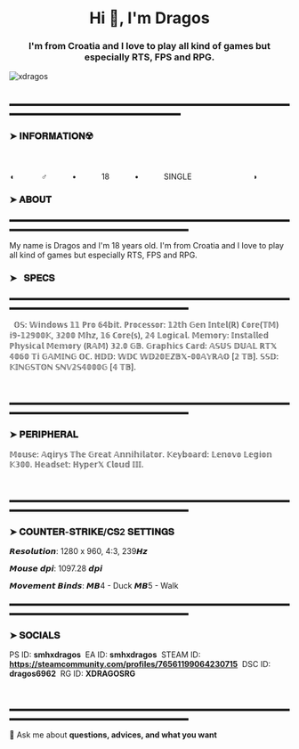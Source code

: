 <h1 align="center">Hi 👋, I'm Dragos</h1>
<h3 align="center">I'm from Croatia and I love to play all kind of games but especially RTS, FPS and RPG.</h3>

<p align="left"> <img src="https://komarev.com/ghpvc/?username=xdragos&label=Profile%20views&color=0e75b6&style=flat" alt="xdragos" /> </p>

 ­ [­](­)
▬▬▬▬▬▬▬▬▬▬▬▬▬▬▬▬▬▬▬▬▬▬▬▬▬▬▬▬▬▬▬▬▬▬▬▬▬▬▬▬▬▬▬▬▬▬▬▬▬▬▬▬▬▬▬▬▬▬ 

<h3 align="left">➤ 𝐈𝐍𝐅𝐎𝐑𝐌𝐀𝐓𝐈𝐎𝐍☢️</h3>
<p align="left"> 
</p>


[­](­)


◖    ⠀⠀⠀⠀ ♂️ ⠀⠀⠀⠀•⠀⠀⠀⠀ 18 ⠀⠀⠀⠀•⠀⠀⠀⠀ SINGLE ⠀⠀⠀⠀⠀⠀⠀  ⠀⠀⠀◗



<h3 align="left">➤ 𝐀𝐁𝐎𝐔𝐓</h3>
<p align="left"> 
</p>



▬▬▬▬▬▬▬▬▬▬▬▬▬▬▬▬▬▬▬▬▬▬▬▬▬▬▬▬▬▬▬▬▬▬▬▬▬▬▬▬▬▬▬▬▬▬▬▬▬▬▬▬▬▬▬▬▬▬▬


My name is Dragos and I'm 18 years old. I'm from Croatia and I love to play all
kind of games but especially RTS, FPS and RPG.





<h3 align="left">➤⠀𝐒𝐏𝐄𝐂𝐒</h3>
<p align="left"> 
</p>

▬▬▬▬▬▬▬▬▬▬▬▬▬▬▬▬▬▬▬▬▬▬▬▬▬▬▬▬▬▬▬▬▬▬▬▬▬▬▬▬▬▬▬▬▬▬▬▬▬▬▬▬▬▬▬▬▬▬▬


 ­ [­](­)
𝕆𝕊: 𝕎𝕚𝕟𝕕𝕠𝕨𝕤 𝟙𝟙 ℙ𝕣𝕠 𝟞𝟜𝕓𝕚𝕥.
ℙ𝕣𝕠𝕔𝕖𝕤𝕤𝕠𝕣: 𝟙𝟚𝕥𝕙 𝔾𝕖𝕟 𝕀𝕟𝕥𝕖𝕝(ℝ) ℂ𝕠𝕣𝕖(𝕋𝕄) 𝕚𝟡-𝟙𝟚𝟡𝟘𝟘𝕂, 𝟛𝟚𝟘𝟘 𝕄𝕙𝕫, 𝟙𝟞 ℂ𝕠𝕣𝕖(𝕤), 𝟚𝟜 𝕃𝕠𝕘𝕚𝕔𝕒𝕝.
𝕄𝕖𝕞𝕠𝕣𝕪: 𝕀𝕟𝕤𝕥𝕒𝕝𝕝𝕖𝕕 ℙ𝕙𝕪𝕤𝕚𝕔𝕒𝕝 𝕄𝕖𝕞𝕠𝕣𝕪 (ℝ𝔸𝕄)	𝟛𝟚.𝟘 𝔾𝔹.
𝔾𝕣𝕒𝕡𝕙𝕚𝕔𝕤 ℂ𝕒𝕣𝕕: 𝔸𝕊𝕌𝕊 𝔻𝕌𝔸𝕃 ℝ𝕋𝕏 𝟜𝟘𝟞𝟘 𝕋𝕚 𝔾𝔸𝕄𝕀ℕ𝔾 𝕆ℂ.
ℍ𝔻𝔻: 𝕎𝔻ℂ 𝕎𝔻𝟚𝟘𝔼ℤ𝔹𝕏-𝟘𝟘𝔸𝕐ℝ𝔸𝕆 [𝟚 𝕋𝔹].
𝕊𝕊𝔻: 𝕂𝕀ℕ𝔾𝕊𝕋𝕆ℕ 𝕊ℕ𝕍𝟚𝕊𝟜𝟘𝟘𝟘𝔾 [𝟜 𝕋𝔹].

 ­ [­](­)



 
▬▬▬▬▬▬▬▬▬▬▬▬▬▬▬▬▬▬▬▬▬▬▬▬▬▬▬▬▬▬▬▬▬▬▬▬▬▬▬▬▬▬▬▬▬▬▬▬▬▬▬▬▬▬▬▬▬▬▬ 

<h3 align="left">➤ 𝐏𝐄𝐑𝐈𝐏𝐇𝐄𝐑𝐀𝐋</h3>
<p align="left"> 
</p>


𝕄𝕠𝕦𝕤𝕖: 𝔸𝕢𝕚𝕣𝕪𝕤 𝕋𝕙𝕖 𝔾𝕣𝕖𝕒𝕥 𝔸𝕟𝕟𝕚𝕙𝕚𝕝𝕒𝕥𝕠𝕣.
𝕂𝕖𝕪𝕓𝕠𝕒𝕣𝕕: 𝕃𝕖𝕟𝕠𝕧𝕠 𝕃𝕖𝕘𝕚𝕠𝕟 𝕂𝟛𝟘𝟘.
ℍ𝕖𝕒𝕕𝕤𝕖𝕥: ℍ𝕪𝕡𝕖𝕣𝕏 ℂ𝕝𝕠𝕦𝕕 𝕀𝕀𝕀.

[­](­)



▬▬▬▬▬▬▬▬▬▬▬▬▬▬▬▬▬▬▬▬▬▬▬▬▬▬▬▬▬▬▬▬▬▬▬▬▬▬▬▬▬▬▬▬▬▬▬▬▬▬▬▬▬▬▬▬▬▬▬

<h3 align="left">➤ 𝐂𝐎𝐔𝐍𝐓𝐄𝐑-𝐒𝐓𝐑𝐈𝐊𝐄/𝐂𝐒2 𝐒𝐄𝐓𝐓𝐈𝐍𝐆𝐒 </h3>
<p align="left"> 
</p>


𝙍𝙚𝙨𝙤𝙡𝙪𝙩𝙞𝙤𝙣:
1280 x 960, 4:3, 239𝙃𝙯

𝙈𝙤𝙪𝙨𝙚 𝙙𝙥𝙞:
1097.28 𝙙𝙥𝙞

𝙈𝙤𝙫𝙚𝙢𝙚𝙣𝙩 𝘽𝙞𝙣𝙙𝙨:
𝙈𝘽4 - Duck
𝙈𝘽5 - Walk
[­](­)



▬▬▬▬▬▬▬▬▬▬▬▬▬▬▬▬▬▬▬▬▬▬▬▬▬▬▬▬▬▬▬▬▬▬▬▬▬▬▬▬▬▬▬▬▬▬▬▬▬▬▬▬▬▬▬▬▬▬▬

<h3 align="left">➤ 𝐒𝐎𝐂𝐈𝐀𝐋𝐒 </h3>
<p align="left"> 
</p>

PS ID: **smhxdragos**
[­](­)
EA ID: **smhxdragos**
[­](­)
STEAM ID: **https://steamcommunity.com/profiles/76561199064230715**
[­](­)
DSC ID: **dragos6962**
[­](­)
RG ID: **XDRAGOSRG**
[­](­)

[­](­)


▬▬▬▬▬▬▬▬▬▬▬▬▬▬▬▬▬▬▬▬▬▬▬▬▬▬▬▬▬▬▬▬▬▬▬▬▬▬▬▬▬▬▬▬▬▬▬▬▬▬▬▬▬▬▬▬▬▬▬

 💬 Ask me about **questions, advices, and what you want**
